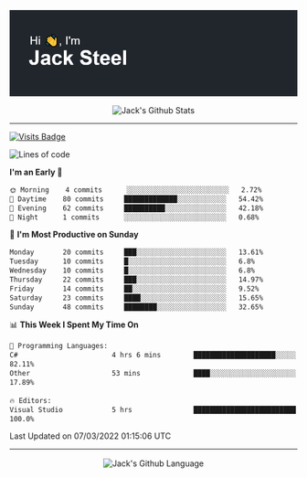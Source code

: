 <p align="center">
  <img align="center" src="https://github.com/JackSteel97/JackSteel97/blob/main/header.png?raw=true" alt="Hi, I'm Jack Steel" /> 
 </p>
<p align="center">
 <img align="center" src="https://github-readme-stats.vercel.app/api?username=jacksteel97&show_icons=true&count_private=true&theme=dracula" alt="Jack's Github Stats" /> 
</p>

<hr/>

[![Visits Badge](https://badges.pufler.dev/visits/JackSteel97/JackSteel97?color=blue&label=Profile%20Visits)](https://github.com/JackSteel97)
<!--START_SECTION:waka-->
![Lines of code](https://img.shields.io/badge/From%20Hello%20World%20I%27ve%20Written-908%20Thousand%20lines%20of%20code-blue)

**I'm an Early 🐤** 

```text
🌞 Morning    4 commits      ░░░░░░░░░░░░░░░░░░░░░░░░░   2.72% 
🌆 Daytime    80 commits     █████████████░░░░░░░░░░░░   54.42% 
🌃 Evening    62 commits     ██████████░░░░░░░░░░░░░░░   42.18% 
🌙 Night      1 commits      ░░░░░░░░░░░░░░░░░░░░░░░░░   0.68%

```
📅 **I'm Most Productive on Sunday** 

```text
Monday       20 commits     ███░░░░░░░░░░░░░░░░░░░░░░   13.61% 
Tuesday      10 commits     █░░░░░░░░░░░░░░░░░░░░░░░░   6.8% 
Wednesday    10 commits     █░░░░░░░░░░░░░░░░░░░░░░░░   6.8% 
Thursday     22 commits     ███░░░░░░░░░░░░░░░░░░░░░░   14.97% 
Friday       14 commits     ██░░░░░░░░░░░░░░░░░░░░░░░   9.52% 
Saturday     23 commits     ████░░░░░░░░░░░░░░░░░░░░░   15.65% 
Sunday       48 commits     ████████░░░░░░░░░░░░░░░░░   32.65%

```


📊 **This Week I Spent My Time On** 

```text
💬 Programming Languages: 
C#                       4 hrs 6 mins        ████████████████████░░░░░   82.11% 
Other                    53 mins             ████░░░░░░░░░░░░░░░░░░░░░   17.89%

🔥 Editors: 
Visual Studio            5 hrs               █████████████████████████   100.0%

```


 Last Updated on 07/03/2022 01:15:06 UTC
<!--END_SECTION:waka-->

<hr/>

<p align="center">
    <img align="center" src="https://github-readme-stats.vercel.app/api/top-langs/?username=jacksteel97&langs_count=10&layout=compact&theme=dracula" alt="Jack's Github Language" /> 
</p>
